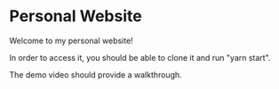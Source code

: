 # Personal Website
Welcome to my personal website! 

In order to access it, you should be able to clone it and run "yarn start".

The demo video should provide a walkthrough.
